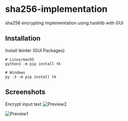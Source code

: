 # sha256-implementation
sha256 encrypting implementation using hashlib with GUI

## Installation
Install tkinter (GUI Packages)
```
# Linux/macOS
python3 -m pip install tk

# Windows
py -3 -m pip install tk
```

## Screenshots
Encrypt input text
![Preview2](https://media.discordapp.net/attachments/706796095719866469/923677497470623765/unknown.png)

![Preview1](https://media.discordapp.net/attachments/706796095719866469/923676858443247666/unknown.png)
